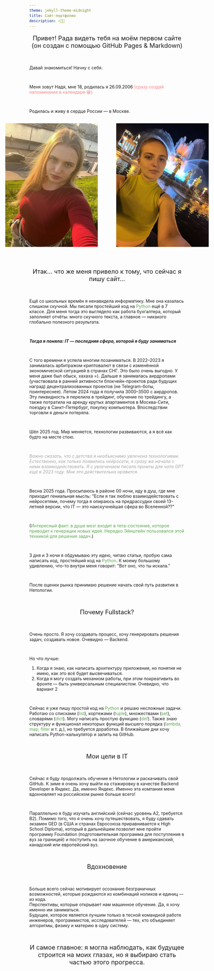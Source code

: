 ```yaml
---
theme: jekyll-theme-midnight
title: Сайт-портфолио
description: ✌🏻🐧
---
```


<p align="center" style="font-size:20px;">
Привет! 
Рада видеть тебя на моём первом сайте (он создан с помощью GitHub Pages & Markdown)
</p>

<br>

Давай знакомиться! Начну с себя.

<br>

Меня зовут Надя, мне 18, родилась я 26.09.2006 <span style="color:#FF7F7F">(сразу создай напоминание в календаре 😁)</span>

<br>

Родилась и живу в сердце России — в Москве.

<br>

<div style="display: flex; gap: 60px; justify-content: center;">
  <img src="photo_2025-07-29_23-52-50.jpg" alt="Моё фото" width="300">
  <img src="photo_2025-07-29_23-52-52.jpg" alt="Моё фото" width="300">
</div>

<br><br>

<p align="center" style="font-size:20px;">Итак... что же меня привело к тому, что сейчас я пишу сайт...
</p>

<br>

Ещё со школьных времён я ненавидела информатику. Мне она казалась слишком скучной. Мы писали простейший код на <span style="color:#57A64A">Python</span> ещё в 7 классе. Для меня тогда это выглядело как работа бухгалтера, который заполняет отчёты: много скучного текста, а главное — никакого глобально полезного результата.

<br>

_**Тогда я поняла: IT — последняя сфера, которой я буду заниматься**_

<br>

С того времени я успела многим позаниматься. В 2022–2023 я занималась арбитражом криптовалют в связи с изменённой экономической ситуацией в странах СНГ. Это было очень выгодно. У меня даже был обыск, хахаха =). Дальше я занималась аирдропами (участвовала в ранней активности блокчейн-проектов ради будущих наград) децентрализованных проектов (не Telegram-боты, поинтереснее). Летом 2024 года я получила $3000–$3500 с аирдропов. Эту ликвидность я перелила в трейдинг, обучение по трейдингу, а также потратила на аренду крутых апартаментов в Москва-Сити, поездку в Санкт-Петербург, покупку компьютера. Впоследствии торговли я деньги потеряла.

<br>

Шёл 2025 год. Мир меняется, технологии развиваются, а я всё как будто на месте стою. 

<br>

<span style="color:#A6A6A6">_Важно сказать, что с детства я необъяснимо увлечена технологиями. Естественно, как только появились нейросети, я сразу же начала с ними взаимодействовать. Я с увлечением писала промты для чата GPT ещё в 2023 году. Мне это действительно нравится._</span>

<br>

Весна 2025 года. Просыпаюсь в районе 00 ночи, иду в душ, где мне приходит гениальная мысль: "Если я так люблю взаимодействовать с нейросетями, почему тогда я опираюсь на предрассудки своей 13-летней версии, что IT — это наискучнейшая сфера во Вселенной??"

<br>

(<span style="color:#57A64A">Интересный факт: в душе мозг входит в тета-состояние, которое приводит к генерации новых идей. Нередко Эйнштейн пользовался этой техникой для решения задач.</span>)

<br>

3 дня и 3 ночи я обдумываю эту идею, читаю статьи, пробую сама написать код, простейший код на <span style="color:#57A64A">Python</span>. К моему большому удивлению, что-то внутри меня говорит: "Вот оно, что ты искала."

<br>

После оценки рынка принимаю решение начать свой путь развития в Нетологии.

<br>

<p align="center" style="font-size:20px;">Почему Fullstack?
</p>

<br>

Очень просто. Я хочу создавать процесс, хочу генерировать решения задач, создавать новое. Очевидно — Backend. 

<br>

Но что лучше:
1. Когда я знаю, как написать архитектуру приложения, но понятия не имею, как это всё будет высвечиваться. 
2. Когда я могу создать механизм работы, при этом покреативить во фронте — быть универсальным специалистом.
Очевидно, что вариант 2

<br>

Сейчас я уже пишу простой код на <span style="color:#57A64A">Python</span> и решаю несложные задачи. Работаю со списками (<span style="color:#57A64A">list</span>), кортежами (<span style="color:#57A64A">tuple</span>), множествами (<span style="color:#57A64A">set</span>), словарями (<span style="color:#57A64A">dict</span>). Могу написать простую функцию (<span style="color:#57A64A">def</span>). Также знаю структуру и функционал некоторых функций высшего порядка (<span style="color:#57A64A">lambda, map, filter</span> и т. д.), но требуется доработка. В ближайшие дни хочу написать Python-калькулятор и залить на GitHub. 

<br>

<p align="center" style="font-size:20px;">Мои цели в IT
</p>

<br>

Сейчас я буду продолжать обучение в Нетологии и раскачивать свой GitHub. К зиме я очень хочу выйти на стажировку в качестве Backend Developer в Яндекс. Да, именно Яндекс. Именно эта компания меня вдохновляет на российском рынке больше всего!

<br>

Параллельно я буду изучать английский (сейчас уровень A2, требуется B2). Помимо того, что я очень хочу путешествовать, я буду сдавать экзамен GED (в США и странах Евросоюза приравнивается к High School Diploma), который в дальнейшем позволит мне пройти программу Foundation (подготовительная программа для поступления в вуз за границей) и поступить на заочное обучение в американский, канадский или европейский вуз.

<br>

<p align="center" style="font-size:20px;">Вдохновение
</p>

<br>

Больше всего сейчас мотивирует осознание безграничных возможностей, которые рождаются из комбинаций ноликов и единиц — из кода.  
Перспективы, которые открывает нам машинное обучение. Да, я хочу именно им заниматься.  
Будущее, которое является лучшим только в тесной командной работе инженеров, программистов, исследователей — тех, кто объединяет алгоритмы, физику и материю в одну систему. 

<br>


<p align="center" style="font-size:20px;">И самое главное: я могла наблюдать, как будущее строится на моих глазах, но я выбираю стать частью этого прогресса.
</p>

